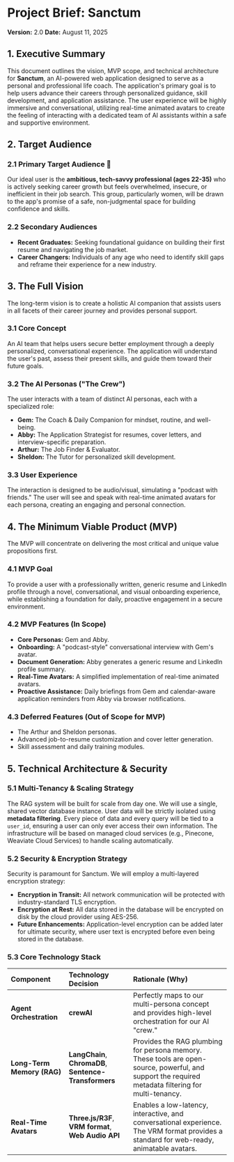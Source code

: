 # Project Brief: Sanctum

**Version:** 2.0
**Date:** August 11, 2025

## 1. Executive Summary

This document outlines the vision, MVP scope, and technical architecture for **Sanctum**, an AI-powered web application designed to serve as a personal and professional life coach. The application's primary goal is to help users advance their careers through personalized guidance, skill development, and application assistance. The user experience will be highly immersive and conversational, utilizing real-time animated avatars to create the feeling of interacting with a dedicated team of AI assistants within a safe and supportive environment.

## 2. Target Audience

### 2.1 Primary Target Audience 🎯

Our ideal user is the **ambitious, tech-savvy professional (ages 22-35)** who is actively seeking career growth but feels overwhelmed, insecure, or inefficient in their job search. This group, particularly women, will be drawn to the app's promise of a safe, non-judgmental space for building confidence and skills.

### 2.2 Secondary Audiences

* **Recent Graduates:** Seeking foundational guidance on building their first resume and navigating the job market.
* **Career Changers:** Individuals of any age who need to identify skill gaps and reframe their experience for a new industry.

## 3. The Full Vision

The long-term vision is to create a holistic AI companion that assists users in all facets of their career journey and provides personal support.

### 3.1 Core Concept

An AI team that helps users secure better employment through a deeply personalized, conversational experience. The application will understand the user's past, assess their present skills, and guide them toward their future goals.

### 3.2 The AI Personas ("The Crew")

The user interacts with a team of distinct AI personas, each with a specialized role:

* **Gem:** The Coach & Daily Companion for mindset, routine, and well-being.
* **Abby:** The Application Strategist for resumes, cover letters, and interview-specific preparation.
* **Arthur:** The Job Finder & Evaluator.
* **Sheldon:** The Tutor for personalized skill development.

### 3.3 User Experience

The interaction is designed to be audio/visual, simulating a "podcast with friends." The user will see and speak with real-time animated avatars for each persona, creating an engaging and personal connection.

## 4. The Minimum Viable Product (MVP)

The MVP will concentrate on delivering the most critical and unique value propositions first.

### 4.1 MVP Goal

To provide a user with a professionally written, generic resume and LinkedIn profile through a novel, conversational, and visual onboarding experience, while establishing a foundation for daily, proactive engagement in a secure environment.

### 4.2 MVP Features (In Scope)

* **Core Personas:** Gem and Abby.
* **Onboarding:** A "podcast-style" conversational interview with Gem's avatar.
* **Document Generation:** Abby generates a generic resume and LinkedIn profile summary.
* **Real-Time Avatars:** A simplified implementation of real-time animated avatars.
* **Proactive Assistance:** Daily briefings from Gem and calendar-aware application reminders from Abby via browser notifications.

### 4.3 Deferred Features (Out of Scope for MVP)

* The Arthur and Sheldon personas.
* Advanced job-to-resume customization and cover letter generation.
* Skill assessment and daily training modules.

## 5. Technical Architecture & Security

### 5.1 Multi-Tenancy & Scaling Strategy

The RAG system will be built for scale from day one. We will use a single, shared vector database instance. User data will be strictly isolated using **metadata filtering**. Every piece of data and every query will be tied to a `user_id`, ensuring a user can only ever access their own information. The infrastructure will be based on managed cloud services (e.g., Pinecone, Weaviate Cloud Services) to handle scaling automatically.

### 5.2 Security & Encryption Strategy

Security is paramount for Sanctum. We will employ a multi-layered encryption strategy:
* **Encryption in Transit:** All network communication will be protected with industry-standard TLS encryption.
* **Encryption at Rest:** All data stored in the database will be encrypted on disk by the cloud provider using AES-256.
* **Future Enhancements:** Application-level encryption can be added later for ultimate security, where user text is encrypted before even being stored in the database.

### 5.3 Core Technology Stack

| Component | Technology Decision | Rationale (Why) |
| :--- | :--- | :--- |
| **Agent Orchestration** | **crewAI** | Perfectly maps to our multi-persona concept and provides high-level orchestration for our AI "crew." |
| **Long-Term Memory (RAG)** | **LangChain**, **ChromaDB**, **Sentence-Transformers** | Provides the RAG plumbing for persona memory. These tools are open-source, powerful, and support the required metadata filtering for multi-tenancy. |
| **Real-Time Avatars** | **Three.js/R3F**, **VRM format**, **Web Audio API** | Enables a low-latency, interactive, and conversational experience. The VRM format provides a standard for web-ready, animatable avatars. |